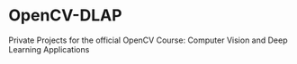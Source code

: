 # OpenCV-DLAP
Private Projects for the official OpenCV Course: Computer Vision and Deep Learning Applications
